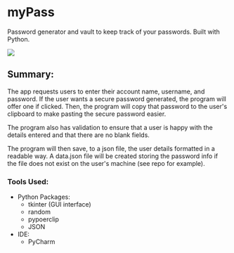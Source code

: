 # myPass

Password generator and vault to keep track of your passwords. Built with Python.

![](https://github.com/rifleben/myPass_gif/blob/main/myPass.gif)


## Summary:

The app requests users to enter their account name, username, and password. If the user wants a secure password generated, the program will offer one if clicked. Then, the program will copy that password to the user's clipboard to make pasting the secure password easier.

The program also has validation to ensure that a user is happy with the details entered and that there are no blank fields.

The program will then save, to a json file, the user details formatted in a readable way. A data.json file will be created storing the password info if the file does not exist on the user's machine (see repo for example). 

### Tools Used:
- Python Packages:
  - tkinter (GUI interface)
  - random
  - pypoerclip
  - JSON
- IDE:
  - PyCharm
